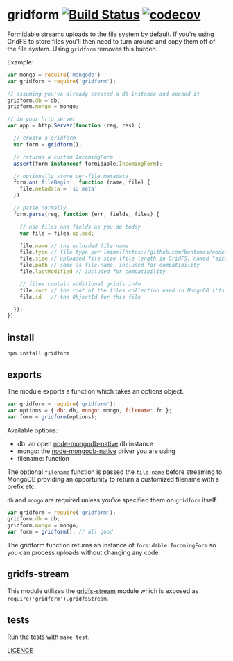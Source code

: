 gridform
[![Build Status](https://travis-ci.org/AndreGuerra123/gridform.png?branch=master)](https://travis-ci.org/AndreGuerra123/gridform)
[![codecov](https://codecov.io/gh/AndreGuerra123/gridform/branch/master/graph/badge.svg)](https://codecov.io/gh/AndreGuerra123/gridform)
======================

[Formidable](https://github.com/felixge/node-formidable) streams uploads to the file system by default. If you're using GridFS to store files you'll then need to turn around and copy them off of the file system. Using `gridform` removes this burden.

Example:

```js
var mongo = require('mongodb')
var gridform = require('gridform');

// assuming you've already created a db instance and opened it
gridform.db = db;
gridform.mongo = mongo;

// in your http server
var app = http.Server(function (req, res) {

  // create a gridform
  var form = gridform();

  // returns a custom IncomingForm
  assert(form instanceof formidable.IncomingForm);

  // optionally store per-file metadata
  form.on('fileBegin', function (name, file) {
    file.metadata = 'so meta'
  })

  // parse normally
  form.parse(req, function (err, fields, files) {

    // use files and fields as you do today
    var file = files.upload;

    file.name // the uploaded file name
    file.type // file type per [mime](https://github.com/bentomas/node-mime)
    file.size // uploaded file size (file length in GridFS) named "size" for compatibility
    file.path // same as file.name. included for compatibility
    file.lastModified // included for compatibility

    // files contain additional gridfs info
    file.root // the root of the files collection used in MongoDB ('fs' here means the full collection in mongo is named 'fs.files')
    file.id   // the ObjectId for this file

  });
});
```

## install

```
npm install gridform
```

## exports

The module exports a function which takes an options object.

```js
var gridform = require('gridform');
var options = { db: db, mongo: mongo, filename: fn };
var form = gridform(options);
```

Available options:

  - db: an open [node-mongodb-native](https://github.com/mongodb/node-mongodb-native) db instance
  - mongo: the [node-mongodb-native](https://github.com/mongodb/node-mongodb-native) driver you are using
  - filename: function

The optional `filename` function is passed the `file.name` before streaming to MongoDB providing an opportunity to return a customized filename with a prefix etc.

`db` and `mongo` are required unless you've specified them on `gridform` itself.

```js
var gridform = require('gridform');
gridform.db = db;
gridform.mongo = mongo;
var form = gridform(); // all good
```

The gridform function returns an instance of `formidable.IncomingForm` so you can process uploads without changing any code.

## gridfs-stream

This module utilizes the [gridfs-stream](https://github.com/aheckmann/gridfs-stream) module which is exposed as `require('gridform').gridfsStream`.

## tests

Run the tests with `make test`.

[LICENCE](https://github.com/aheckmann/gridform/blob/master/LICENSE)

